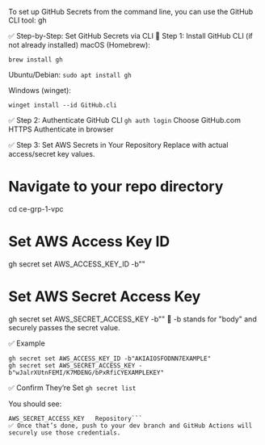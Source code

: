 To set up GitHub Secrets from the command line, you can use the GitHub CLI tool: gh

✅ Step-by-Step: Set GitHub Secrets via CLI
🔁 Step 1: Install GitHub CLI (if not already installed)
macOS (Homebrew):

```brew install gh```

Ubuntu/Debian:
```sudo apt install gh```

Windows (winget):

```winget install --id GitHub.cli```

✅ Step 2: Authenticate GitHub CLI
```gh auth login```
Choose
GitHub.com
HTTPS
Authenticate in browser

✅ Step 3: Set AWS Secrets in Your Repository
Replace <your-value> with actual access/secret key values.

# Navigate to your repo directory
cd ce-grp-1-vpc

# Set AWS Access Key ID
gh secret set AWS_ACCESS_KEY_ID -b"<your-access-key-id>"

# Set AWS Secret Access Key
gh secret set AWS_SECRET_ACCESS_KEY -b"<your-secret-access-key>"
🔐 -b stands for "body" and securely passes the secret value.

✅ Example
```
gh secret set AWS_ACCESS_KEY_ID -b"AKIAIOSFODNN7EXAMPLE"
gh secret set AWS_SECRET_ACCESS_KEY -b"wJalrXUtnFEMI/K7MDENG/bPxRfiCYEXAMPLEKEY"
```
✅ Confirm They’re Set
```gh secret list```

You should see:

```AWS_ACCESS_KEY_ID       Repository
AWS_SECRET_ACCESS_KEY   Repository```
✅ Once that’s done, push to your dev branch and GitHub Actions will securely use those credentials.